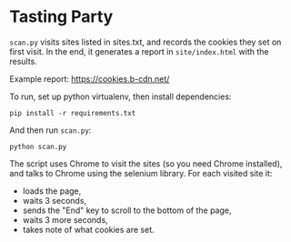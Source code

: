 # Tasting Party

`scan.py` visits sites listed in sites.txt, and records the
cookies they set on first visit. In the end, it generates a report
in `site/index.html` with the results.

Example report: https://cookies.b-cdn.net/

To run, set up python virtualenv, then install dependencies:

```
pip install -r requirements.txt
```

And then run `scan.py`:

```
python scan.py
```

The script uses Chrome to visit the sites (so you need Chrome installed),
and talks to Chrome using the selenium library. For each visited site it:

* loads the page,
* waits 3 seconds,
* sends the "End" key to scroll to the bottom of the page,
* waits 3 more seconds,
* takes note of what cookies are set.


